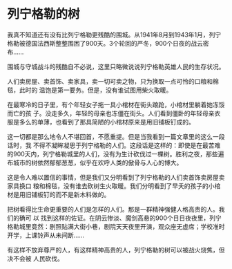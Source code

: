 # 列宁格勒的树

我真不知道还有没有比列宁格勒更残酷的围城。从1941年8月到1943年1月，列宁格勒被德国法西斯整整围困了900天。3个轮回的严冬，900个日夜的战云密布…… 

围城与守城战斗的残酷自不必说，这里只略微说说列宁格勒英雄人民的生存状况。 

人们卖房屋、卖首饰、卖家具，卖一切可卖之物，只为换取一点可怜的口粮和棉毯，此时的 温饱是第一要务。但是，没有谁试图用柴火取暖。 

在最寒冷的日子里，有个年轻女子拖一具小棺材在街头踉跄，小棺材里躺着她冻馁而亡的孩 子。没走多久，年轻的母亲也冻僵在街头。人们看到僵卧的年轻母亲衣服是多么的单薄，也看到了那具简陋的小棺材原来是用旧铺板钉成的。 

这一切都是那么地令人不堪回首，不愿重提。但是当我看到一篇文章里的这么一段话时，我 不得不凝眸凝思于列宁格勒的人们。这段话是这样的：即使是在最苦难的900天内，列宁格勒城里的人们，没有为生计砍伐过一棵树。胜利之夜，那些遍布城市的树依然郁郁葱葱，似乎在欢呼人类的傲骨与人心的博大。 

这是令人难以置信的事情，但是我们又分明看到了列宁格勒的人们卖首饰卖房屋卖家具换口 粮和棉毯，没有谁去砍树生火取暖。我们分明看到了早夭的孩子的小棺材是用旧铺板钉的而不是新木料做的。 

把树看得比生命更重要的人们是怎样的人们。那是一群精神强健人格高贵的人。我们的确可 以 找到这样的佐证。在阴云惨淡、魔剑高悬的900个日日夜夜里，列宁格勒城里竟然：剧照贴满大街小巷，剧院天天夜里开演，观众座无虚席；学校准时开学，上课铃声从未间断…… 

有这样不放弃尊严的人，有这样精神高贵的人，列宁格勒的树可以被战火烧焦，但决不会被 人民砍伐。
 